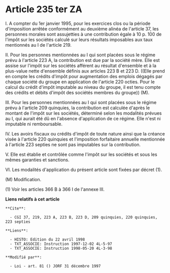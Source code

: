 # Article 235 ter ZA

I. A compter du 1er janvier 1995, pour les exercices clos ou la période d'imposition arrêtée conformément au deuxième alinéa
de l'article 37, les personnes morales sont assujetties à une contribution égale à 10 p. 100 de l'impôt sur les sociétés
calculé sur leurs résultats imposables aux taux mentionnés au I de l'article 219.

II. Pour les personnes mentionnées au I qui sont placées sous le régime prévu à l'article 223 A, la contribution est due par
la société mère. Elle est assise sur l'impôt sur les sociétés afférent au résultat d'ensemble et à la plus-value nette
d'ensemble définis aux articles 223 B et 223 D. ((Elle prend en compte les crédits d'impôt pour augmentation des emplois
dégagés par chaque société du groupe en application de l'article 220 octies. Pour le calcul du crédit d'impôt imputable au
niveau du groupe, il est tenu compte des crédits et débits d'impôt des sociétés membres du groupe)) (M).

III. Pour les personnes mentionnées au I qui sont placées sous le régime prévu à l'article 209 quinquies, la contribution est
calculée d'après le montant de l'impôt sur les sociétés, déterminé selon les modalités prévues au I, qui aurait été dû en
l'absence d'application de ce régime. Elle n'est ni imputable ni remboursable.

IV. Les avoirs fiscaux ou crédits d'impôt de toute nature ainsi que la créance visée à l'article 220 quinquies et
l'imposition forfaitaire annuelle mentionnée à l'article 223 septies ne sont pas imputables sur la contribution.

V. Elle est établie et contrôlée comme l'impôt sur les sociétés et sous les mêmes garanties et sanctions.

VI. Les modalités d'application du présent article sont fixées par décret (1).

(M) Modification.

(1) Voir les articles 366 B à 366 I de l'annexe III.

**Liens relatifs à cet article**

	**Cite**:

	  - CGI 37, 219, 223 A, 223 B, 223 D, 209 quinquies, 220 quinquies, 223 septies

	**Liens**:

	  - HISTO: Edition du 22 avril 1998
	  - TXT_ASSOCIE: Instruction 1997-12-02 4L-5-97
	  - TXT_ASSOCIE: Instruction 1998-05-20 4L-3-98

	**Modifié par**:

	  - Loi - art. 81 () JORF 31 décembre 1997
